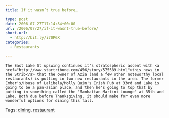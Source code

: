 ```yaml
---
title: If it wasn’t true before…

type: post
date: 2006-07-27T17:14:34+00:00
url: /2006/07/27/if-it-wasnt-true-before/
short-url:
  - http://bit.ly/i70PGX
categories:
  - Restaurants

---
```

<div class='microid-mailto+http:sha1:e68b59eef9ad90a478428309872549391fd462b1'>
  
    The East Lake St upswing continues it's stratospheric ascent with <a href="http://www.startribune.com/456/story/575589.html">this news in the Strib</a> that the owner of Azia (and a few other noteworthy local restaurants) is putting in two new restaurants in the area. The former Ember's/House of Lalibela/Molly Quin's Irish Pub at 33rd and Lake is going to be a pan-asian place, and then he's going to top that by putting in something called the "Manhattan Martini Lounge" at 35th and Lake. Both due before Thanksgiving, it should make for even more wonderful options for dining this fall.
  
</div>

<div class="st-post-tags">
  Tags: <a href="http://www.cavort.org/tag/dining/" title="dining" rel="tag">dining</a>, <a href="http://www.cavort.org/tag/restaurant/" title="restaurant" rel="tag">restaurant</a><br />
</div>